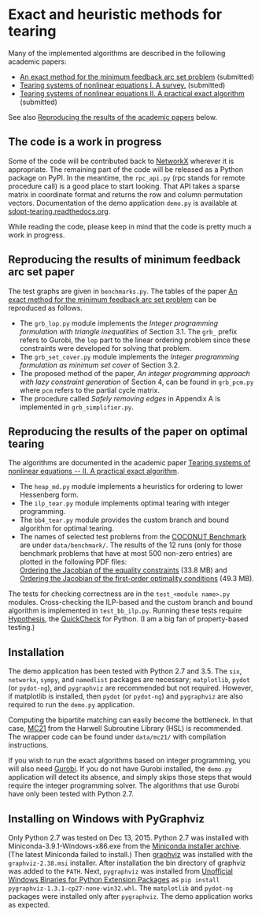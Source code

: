 
Exact and heuristic methods for tearing
=======================================

Many of the implemented algorithms are described in the following 
academic papers:

  - [An exact method for the minimum feedback arc set problem](http://reliablecomputing.eu/baharev_minimum_feedback_arc_set.pdf) (submitted)
  - [Tearing systems of nonlinear equations I. A survey.](http://reliablecomputing.eu/baharev_tearing_survey.pdf) (submitted)
  - [Tearing systems of nonlinear equations II. A practical exact algorithm](http://reliablecomputing.eu/baharev_tearing_exact_algorithm.pdf) (submitted)

See also [Reproducing the results of the academic papers](#reproducing-the-results-of-minimum-feedback-arc-set-paper)
below.


The code is a work in progress
------------------------------

Some of the code will be contributed back to 
[NetworkX](http://networkx.github.io/documentation/latest/overview.html)
wherever it is appropriate. The remaining part of the code will be released 
as a Python package on PyPI. In the meantime, the `rpc_api.py` (rpc stands for 
remote procedure call) is a good place to start looking. That API takes a sparse
matrix in coordinate format and returns the row and column permutation vectors.
Documentation of the demo application `demo.py` is available at 
[sdopt-tearing.readthedocs.org](https://sdopt-tearing.readthedocs.org).

While reading the code, please keep in mind that the code is pretty much
a work in progress.


Reproducing the results of minimum feedback arc set paper
---------------------------------------------------------

The test graphs are given in `benchmarks.py`. The tables of the paper
[An exact method for the minimum feedback arc set problem](http://reliablecomputing.eu/baharev_minimum_feedback_arc_set.pdf) 
can be reproduced as follows. 

 - The `grb_lop.py` module implements the *Integer programming 
 formulation with triangle inequalities* of Section 3.1. The `grb_` 
 prefix refers to Gurobi, the `lop` part to the linear ordering problem 
 since these constraints were developed for solving that problem. 
 - The `grb_set_cover.py` module implements the *Integer programming 
 formulation as minimum set cover* of Section 3.2. 
 - The proposed method of the paper, *An integer programming approach 
 with lazy constraint generation* of Section 4, can be found in 
 `grb_pcm.py` where `pcm` refers to the partial cycle matrix. 
 - The procedure called *Safely removing edges* in Appendix A is 
 implemented in `grb_simplifier.py`.


Reproducing the results of the paper on optimal tearing
-------------------------------------------------------

The algorithms are documented in the academic paper
[Tearing systems of nonlinear equations -- II. A practical exact algorithm](http://reliablecomputing.eu/baharev_tearing_exact_algorithm.pdf).

 - The `heap_md.py` module implements a heuristics for ordering to lower
 Hessenberg form.
 - The `ilp_tear.py` module implements optimal tearing with integer 
 programming.
 - The `bb4_tear.py` module provides the custom branch and bound 
 algorithm for optimal tearing.
 - The names of selected test problems from the 
 [COCONUT Benchmark](http://www.mat.univie.ac.at/~neum/glopt/coconut/Benchmark/Benchmark.html) 
 are under `data/benchmark/`. The results of the 12 runs (only for those 
 benchmark problems that have at most 500 non-zero entries) are plotted in the 
 following PDF files:  
 [Ordering the Jacobian of the equality constraints](http://reliablecomputing.eu/constraint_jacobian_nz_500.pdf) (33.8 MB) and  
 [Ordering the Jacobian of the first-order optimality conditions](http://reliablecomputing.eu/first_order_opt_cond_nz_500.pdf) (49.3 MB).

The tests for checking correctness are in the `test_<module name>.py` 
modules. Cross-checking the ILP-based and the custom branch and bound 
algorithm is implemented in `test_bb_ilp.py`. Running these tests 
require [Hypothesis](https://hypothesis.readthedocs.org/en/release/), the 
[QuickCheck](https://en.wikipedia.org/wiki/QuickCheck) for Python.
(I am a big fan of property-based testing.)


Installation
------------

The demo application has been tested with Python 2.7 and 3.5. The `six`,
`networkx`, `sympy`, and `namedlist` packages are necessary; 
`matplotlib`, `pydot` (or `pydot-ng`), and `pygraphviz` are 
recommended but not required. However, if matplotlib is installed, then
`pydot` (or `pydot-ng`) and `pygraphviz` are also required to run the 
`demo.py` application.

Computing the bipartite matching can easily become the bottleneck. In 
that case, [MC21](http://www.hsl.rl.ac.uk/catalogue/mc21.html) from 
the Harwell Subroutine Library (HSL) is recommended. The wrapper code 
can be found under `data/mc21/` with compilation instructions.

If you wish to run the exact algorithms based on integer programming, 
you will also need [Gurobi](http://www.gurobi.com/). If you do not have 
Gurobi installed, the `demo.py` application will detect its absence, and 
simply skips those steps that would require the integer programming 
solver. The algorithms that use Gurobi have only been tested with Python 
2.7.


Installing on Windows with PyGraphviz
-------------------------------------

Only Python 2.7 was tested on Dec 13, 2015. Python 2.7 was installed 
with Miniconda-3.9.1-Windows-x86.exe from the
[Miniconda installer archive](https://repo.continuum.io/miniconda/). 
(The latest Miniconda failed to install.) Then 
[graphviz](http://www.graphviz.org/Download_windows.php) was installed 
with the `graphviz-2.38.msi` installer. After installation the bin 
directory of graphviz was added to the `PATH`. Next, `pygraphviz` was 
installed from 
[Unofficial Windows Binaries for Python Extension Packages](http://www.lfd.uci.edu/~gohlke/pythonlibs/#pygraphviz)
as `pip install pygraphviz-1.3.1-cp27-none-win32.whl`.
The `matplotlib` and `pydot-ng` packages were installed only after
`pygraphviz`. The demo application works as expected.

